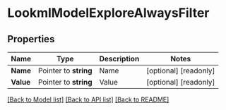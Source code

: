# LookmlModelExploreAlwaysFilter

## Properties

Name | Type | Description | Notes
------------ | ------------- | ------------- | -------------
**Name** | Pointer to **string** | Name | [optional] [readonly] 
**Value** | Pointer to **string** | Value | [optional] [readonly] 

[[Back to Model list]](../README.md#documentation-for-models) [[Back to API list]](../README.md#documentation-for-api-endpoints) [[Back to README]](../README.md)


